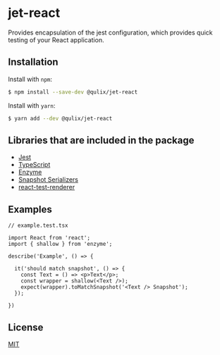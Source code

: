 # jet-react

Provides encapsulation of the jest configuration, which provides quick testing of your React application.

## Installation

Install with `npm`:

```sh
$ npm install --save-dev @qulix/jet-react
```

Install with `yarn`:
```sh
$ yarn add --dev @qulix/jet-react
```

## Libraries that are included in the package

- [Jest](https://jestjs.io/en)
- [TypeScript](https://www.typescriptlang.org/index.html)
- [Enzyme](https://airbnb.io/enzyme/docs/api)
- [Snapshot Serializers](https://github.com/adriantoine/enzyme-to-json)
- [react-test-renderer](https://reactjs.org/docs/test-renderer.html)

## Examples

```tsx
// example.test.tsx

import React from 'react';
import { shallow } from 'enzyme';

describe('Example', () => {

  it('should match snapshot', () => {
    const Text = () => <p>Text</p>;
    const wrapper = shallow(<Text />);
    expect(wrapper).toMatchSnapshot('<Text /> Snapshot');
  });

})
```

## License

[MIT](./LICENSE.md)
